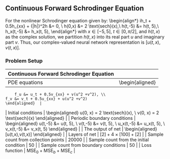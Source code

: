 ## Continuous Forward Schrodinger Equation
For the nonlinear Schrodinger equation given by:
\begin{align*}
ih_t + 0.5h_{xx} + {|h|}^2h &= 0, \\
h(0,x) &= 2 \text{sech}(x),\\
h(t,-5) &= h(t, 5),\\
h_x(t,-5) &= h_x(t, 5),
\end{align*}
with $x\in [-5,5]$, $t\in [0,\pi/2]$, and $h(t, x)$ as the complex solution, we partition $h(t, x)$ into its real part $u$ and imaginary part $v$. Thus, our complex-valued neural network representation is $[u(t, x), v(t, x)]$.

### Problem Setup 

| Continuous Forward Schrodinger Equation | |
|------------------------------|---|
| PDE equations |  \begin{aligned}
        f_u &= u_t + 0.5v_{xx} + v(u^2 +v^2), \\
    f_v &= v_t + 0.5u_{xx} + u(u^2 +v^2) 
    \end{aligned}  |
| Initial conditions | \begin{aligned}
        u(0, x) = 2 \text{sech}(x), \\
        v(0, x) = 2 \text{sech}(x)
    \end{aligned}  |
| Periodic boundary conditions | \begin{aligned}
        u(t,-5) &= u(t, 5), \\
        v(t,-5) &= v(t, 5), \\
    u_x(t,-5) &= u_x(t, 5), \\
    v_x(t,-5) &= v_x(t, 5) 
    \end{aligned} |
| The output of net | \begin{aligned}
        [u(t,x),v(t,x)]
    \end{aligned}  |
| Layers of net | $[2] + 4 \times [100] +[2]$ |
| Sample count from collection points | $20000$ |
| Sample count from the initial condition | $50$ |
| Sample count from boundary conditions | $50$ |
| Loss function | $\text{MSE}_0  + \text{MSE}_b + \text{MSE}_c$ |

